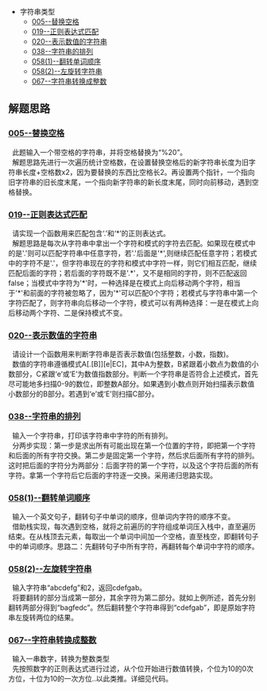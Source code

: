 * 字符串类型
    * [005--替换空格](Solution005.java)
    * [019--正则表达式匹配](Solution019.java)
    * [020--表示数值的字符串](Solution020.java)
    * [038--字符串的排列](Solution038.java)
    * [058(1)--翻转单词顺序](Solution058_1.java)
    * [058(2)--左旋转字符串](Solution058_2.java)
    * [067--字符串转换成整数](Solution067.java)

   



解题思路
------
### [005--替换空格](Solution005.java)
&nbsp;&nbsp;此题输入一个带空格的字符串，并将空格替换为“%20”。<br>
&nbsp;&nbsp;解题思路先进行一次遍历统计空格数，在设置替换空格后的新字符串长度为旧字符串长度+空格数x2，因为要替换的东西比空格长2。再设置两个指针，一个指向旧字符串的旧长度末尾，一个指向新字符串的新长度末尾，同时向前移动，遇到空格替换。<br>

### [019--正则表达式匹配](Solution019.java)
&nbsp;&nbsp;请实现一个函数用来匹配包含‘.’和‘\*’的正则表达式。<br>
&nbsp;&nbsp;解题思路是每次从字符串中拿出一个字符和模式的字符去匹配。如果现在模式中的是'.'则可以匹配字符串中任意字符，若'.'后面是'\*',则继续匹配任意字符；若模式中的字符不是'.'，但字符串现在的字符和模式中字符一样，则它们相互匹配，继续匹配后面的字符；若后面的字符既不是'.\*'，又不是相同的字符，则不匹配返回false；当模式中字符为'\*'时，一种选择是在模式上向后移动两个字符，相当于'\*'和前面的字符被忽略了，因为'\*'可以匹配0个字符；若模式与字符串中第一个字符匹配了，则字符串向后移动一个字符，模式可以有两种选择：一是在模式上向后移动两个字符、二是保持模式不变。<br>

### [020--表示数值的字符串](Solution020.java)
&nbsp;&nbsp;请设计一个函数用来判断字符串是否表示数值(包括整数，小数，指数)。<br>
&nbsp;&nbsp;数值的字符串遵循模式A[.[B]][e|EC]，其中A为整数，B紧跟着小数点为数值的小数部分，C紧跟‘e’或‘E’为数值指数部分。判断一个字符串是否符合上述模式，首先尽可能地多扫描0-9的数位，即整数A部分。如果遇到小数点则开始扫描表示数值小数部分的B部分。若遇到‘e’或‘E’则扫描C部分。<br>


### [038--字符串的排列](Solution038.java)
&nbsp;&nbsp;输入一个字符串，打印该字符串中字符的所有排列。<br>
&nbsp;&nbsp;分两步实现：第一步是求出所有可能出现在第一个位置的字符，即把第一个字符和后面的所有字符交换。第二步是固定第一个字符，然后求后面所有字符的排列。这时把后面的字符分为两部分：后面字符的第一个字符，以及这个字符后面的所有字符。拿第一个字符后它后面的字符逐一交换。采用递归思路实现。<br>

### [058(1)--翻转单词顺序](Solution058_1.java)
&nbsp;&nbsp;输入一个英文句子，翻转句子中单词的顺序，但单词内字符的顺序不变。<br>
&nbsp;&nbsp;借助栈实现，每次遇到空格，就将之前遍历的字符组成单词压入栈中，直至遍历结束。在从栈顶去元素，每取出一个单词中间加一个空格，直至栈空，即翻转句子中的单词顺序。思路二：先翻转句子中所有字符，再翻转每个单词中字符的顺序。<br>

### [058(2)--左旋转字符串](Solution058_2.java)
&nbsp;&nbsp;输入字符串“abcdefg”和2，返回cdefgab。<br>
&nbsp;&nbsp;将要翻转的部分当成第一部分，其余字符为第二部分。就如上例所述，首先分别翻转两部分得到“bagfedc”。然后翻转整个字符串得到“cdefgab”，即是原始字符串左旋转两位的结果。<br>


### [067--字符串转换成整数](Solution067.java)
&nbsp;&nbsp;输入一串数字，转换为整数类型<br>
&nbsp;&nbsp;先按照数字的正则表达式进行过滤，从个位开始进行数值转换，个位为10的0次方位，十位为10的一次方位..以此类推。详细见代码。<br>
